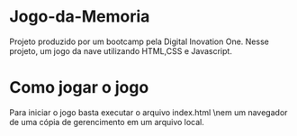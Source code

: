# Jogo-da-Memoria
 Projeto produzido por um bootcamp pela Digital Inovation One. 
 Nesse projeto, um jogo da nave utilizando HTML,CSS e Javascript.

# Como jogar o jogo

Para iniciar o jogo basta executar o arquivo index.html \nem um navegador de uma cópia de gerencimento em um arquivo local.